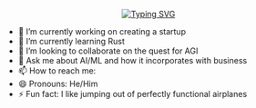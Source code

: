 <p align="center">
  <a href="https://git.io/typing-svg">
    <img src="https://readme-typing-svg.herokuapp.com?font=Fira+Code&pause=1000&width=435&lines=Hola%2C+I'm+Cesar+%F0%9F%91%8B;Entrepreneur+%7C+Software+Engineer;AI+%7C+Big+Data+%7C+Business+Intelligence" alt="Typing SVG" />
  </a>
</p>

- 🔭 I’m currently working on creating a startup
- 🌱 I’m currently learning Rust
- 👯 I’m looking to collaborate on the quest for AGI
- 💬 Ask me about AI/ML and how it incorporates with business 
- 📫 How to reach me: 
- 😄 Pronouns: He/Him
- ⚡ Fun fact: I like jumping out of perfectly functional airplanes
